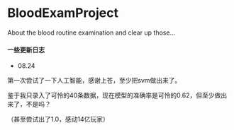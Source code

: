 # BloodExamProject
About the blood routine examination and clear up those…

#### 一些更新日志
- 08.24 

第一次尝试了一下人工智能，感谢上苍，至少把svm做出来了。

鉴于我只录入了可怜的40条数据，现在模型的准确率是可怜的0.62，但至少做出来了，不是吗？

（甚至尝试出了1.0，感动14亿玩家）
